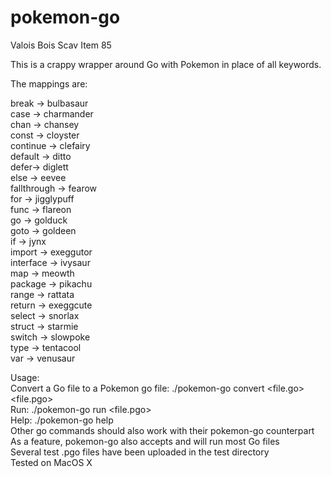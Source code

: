 # pokemon-go
Valois Bois Scav Item 85

This is a crappy wrapper around Go with Pokemon in place of all keywords.

The mappings are:

break -> bulbasaur  
case -> charmander  
chan -> chansey  
const -> cloyster  
continue -> clefairy  
default -> ditto  
defer-> diglett  
else -> eevee  
fallthrough -> fearow  
for -> jigglypuff  
func -> flareon  
go -> golduck  
goto -> goldeen  
if -> jynx  
import -> exeggutor  
interface -> ivysaur  
map -> meowth  
package -> pikachu  
range -> rattata  
return -> exeggcute  
select -> snorlax  
struct -> starmie  
switch -> slowpoke  
type -> tentacool  
var -> venusaur  

Usage:  
Convert a Go file to a Pokemon go file: ./pokemon-go convert <file.go> <file.pgo>  
Run: ./pokemon-go run <file.pgo>  
Help: ./pokemon-go help  
Other go commands should also work with their pokemon-go counterpart  
As a feature, pokemon-go also accepts and will run most Go files  
Several test .pgo files have been uploaded in the test directory  
Tested on MacOS X
